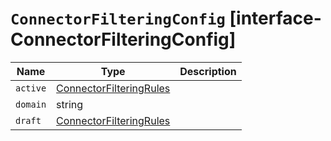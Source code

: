 # `ConnectorFilteringConfig` [interface-ConnectorFilteringConfig]

| Name | Type | Description |
| - | - | - |
| `active` | [ConnectorFilteringRules](./ConnectorFilteringRules.md) | &nbsp; |
| `domain` | string | &nbsp; |
| `draft` | [ConnectorFilteringRules](./ConnectorFilteringRules.md) | &nbsp; |
